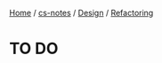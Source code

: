 [Home](https://mengxianbin.github.io) /
[cs-notes](https://mengxianbin.github.io/cs-notes/content) /
[Design](https://mengxianbin.github.io/cs-notes/content/Design) /
[Refactoring](https://mengxianbin.github.io/cs-notes/content/Design/Refactoring)

# TO DO
